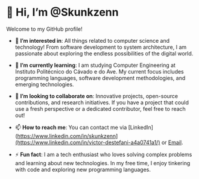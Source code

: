 # 👋 Hi, I’m @Skunkzenn

Welcome to my GitHub profile!

- 👀 **I’m interested in**: All things related to computer science and technology! From software development to system architecture, I am passionate about exploring the endless possibilities of the digital world.

- 🌱 **I’m currently learning**: I am studying Computer Engineering at Instituto Politécnico do Cávado e do Ave. My current focus includes programming languages, software development methodologies, and emerging technologies.

- 💞️ **I’m looking to collaborate on**: Innovative projects, open-source contributions, and research initiatives. If you have a project that could use a fresh perspective or a dedicated contributor, feel free to reach out!

- 📫 **How to reach me**: You can contact me via [LinkedIn](https://www.linkedin.com/in/skunkzenn](https://www.linkedin.com/in/victor-destefani-a4a0741a1/) or [Email](victor.destefani@outlook.com). 

- ⚡ **Fun fact**: I am a tech enthusiast who loves solving complex problems and learning about new technologies. In my free time, I enjoy tinkering with code and exploring new programming languages.

<!---
Skunkzenn/Skunkzenn is a ✨ special ✨ repository because its `README.md` (this file) appears on your GitHub profile.
You can click the Preview link to take a look at your changes.
--->
